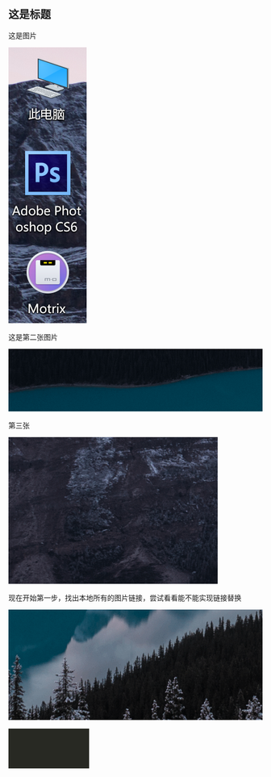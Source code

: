 ## 这是标题

这是图片

![image-20200213211707717](https://raw.githubusercontent.com/Simon717/One-click-picgo/master/imgs/image-20200213211707717.png)

这是第二张图片

![image-20200213212301179](https://raw.githubusercontent.com/Simon717/One-click-picgo/master/imgs/image-20200213212301179.png)

第三张

![image-20200213212315589](https://raw.githubusercontent.com/Simon717/One-click-picgo/master/imgs/image-20200213212315589.png)

现在开始第一步，找出本地所有的图片链接，尝试看看能不能实现链接替换

![image-20200213222137499](https://raw.githubusercontent.com/Simon717/One-click-picgo/master/imgs/image-20200213222137499.png)

![image-20200213235009349](https://raw.githubusercontent.com/Simon717/One-click-picgo/master/imgs/image-20200213235009349.png)

